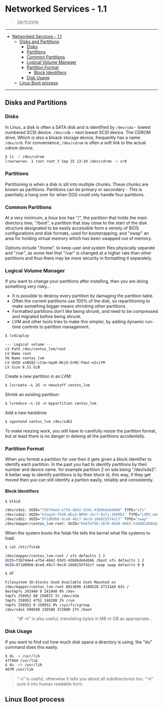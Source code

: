 # Networked Services - 1.1

> 26/11/2019

----

- [Networked Services - 1.1](#networked-services---11)
  - [Disks and Partitions](#disks-and-partitions)
    - [Disks](#disks)
    - [Partitions](#partitions)
    - [Common Partitions](#common-partitions)
    - [Logical Volume Manager](#logical-volume-manager)
    - [Partition Format](#partition-format)
      - [Block Identifiers](#block-identifiers)
    - [Disk Usage](#disk-usage)
  - [Linux Boot process](#linux-boot-process)

----

## Disks and Partitions

### Disks

In Linux, a disk is often a SATA disk and is identified by `/dev/sda` - lowest numbered SCSI device. `/dev/sdb` - next lowest SCSI device. The CDROM drive, Which is also a bloack storage device, frequently has a name `/dev/sr0`. For convienience, `/dev/cdrom` is often a soft link to the actual cdrom device.

```bash
$ ls -l /dev/cdrom
lrwxrwxrwx. 1 root root 3 Sep 25 13:10 /dev/cdrom -> sr0
```

### Partitions

Partitioning is when a disk is slit into multiple chunks. These chunks are known as partitions. Partitions can be primary or secondary - This is paertially a hang over for when DOS could only handle four partitions.

### Common Partitions

At a very minimum, a linux box has "/", the partition that holds the main directory tree; "/boot", a partition that stay close to the start of the disk structure designated to be easily accessible form a veriety of BIOS configurations and disk formats, used for bootstrapping; and "swap" an area for holding virtual memory which has been swapped out of memory.

Options include "/home", to keep user and system files physically separate and "/var", as some feel that "/var" is changed at a higher rate than other partitions and thus there may be more security in formatting it separately.

### Logical Volume Manager

If you want to change your partitions after installing, then you are
doing something very risky…

- It is possible to destroy every partition by damaging the partition table.
- Often the current partitions use 100% of the disk, so repartitioning to make something bigger means shrinking other partitions.
- Formatted partitions don’t like being shrunk, and need to be compressed and migrated before being shrunk.
- LVM and other tools tries to make this simpler, by adding dynamic run-time controls to partition management.

```bash
$ lvdisplay

--- Logical volume ---
LV Path /dev/centos_lvm/root
LV Name root
VG Name centos_lvm
LV UUID xnNIQ2-ct1m-UqaR-BkjO-GrNI-FUwt-e2ciYM
LV Size 6.51 GiB
```

Create a new partition in an LVM:

```bash
$ lvcreate –L 2G –n newstuff centos_lvm
```

Shrink an existing partition:

```bash
$ lvreduce –L-1G –n mypartition centos_lvm
```

Add a new harddrive

```bash
$ vgextend centos_lvm /dec/sdb1
```

To make resizing work, you still have to carefully resize the partition format, but at least there is no danger in deleing all the partitions accidentally.

### Partition Format

When you format a partition for use then it gets given a block identifier to identify each partition. In the past you had to identify partitions by their number and device name. for example partition 2 on sda being "/dev/sda2". A better way to identify partitions is by their block id, this way, if they get moved then yuo can still identify a partion easily, reliably and consistently.

#### Block Identifiers

```bash
$ blkid

/dev/sda1: UUID="f3b744e4-e754-4842-93d1-43b06de64b66" TYPE="xfs"
/dev/sda2: UUID="kIogiH-f548-AELA-NMVK-sbr7-9u7j-2K6MDz" TYPE="LVM2_member"
/dev/sdb1: UUID="971d09b6-8ce8-49c7-9ec9-16b0155f42cf" TYPE="swap"
/dev/mapper/centos_lvm-root: UUID="b66fdf9b-16f0-4648-9663-536881db0ab1" TYPE="xfs“
```

When the system boots the fstab file tells the kernel what file systems to load.

```bash
$ cat /etc/fstab 

/dev/mapper/centos_lvm-root / xfs defaults 1 1
UUID=f3b744e4-e754-4842-93d1-43b06de64b66 /boot xfs defaults 1 2
UUID=971d09b6-8ce8-49c7-9ec9-16b0155f42cf swap swap defaults 0 0
```

```bash
$ df

Filesystem 1K-blocks Used Available Use% Mounted on
/dev/mapper/centos_lvm-root 6813696 4100528 2713168 61% /
devtmpfs 241940 0 241940 0% /dev
tmpfs 250952 80 250872 1% /dev/shm
tmpfs 250952 4752 246200 2% /run
tmpfs 250952 0 250952 0% /sys/fs/cgroup
/dev/sda1 508588 136588 372000 27% /boot
```

> “df –h” is also useful, translating bytes in MB or GB as appropriate…

### Disk Usage

If you want to find out how much disk space a directory is using, the "du" command does this easily.

```bash
$ du -s /usr/lib
477464 /usr/lib
$ du -sh /usr/lib
467M /usr/lib
```

> “-s” is useful, otherwise it tells you about all subdirectories too.
> “-h” puts it into human readable form.

## Linux Boot process